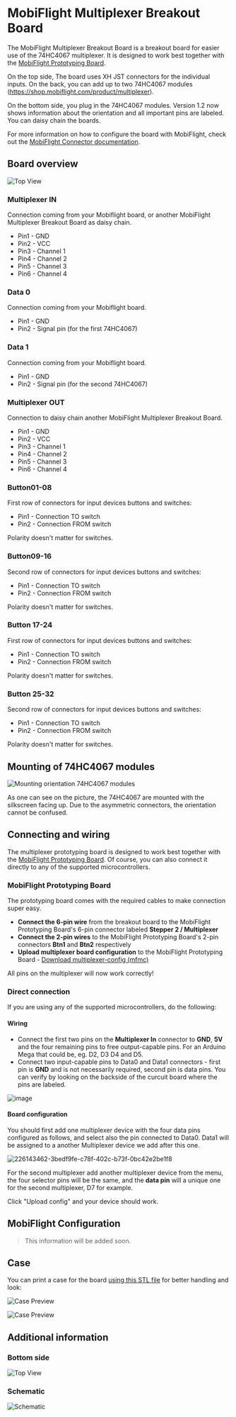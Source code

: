 # MobiFlight Multiplexer Breakout Board
The MobiFlight Multiplexer Breakout Board is a breakout board for easier use of the 74HC4067 multiplexer. It is designed to work best together with the [MobiFlight Prototyping Board](https://shop.mobiflight.com/product/prototyping-board-v2).

On the top side, The board uses XH JST connectors for the individual inputs. On the back, you can add up to two 74HC4067 modules (https://shop.mobiflight.com/product/multiplexer).

On the bottom side, you plug in the 74HC4067 modules. Version 1.2 now shows information about the orientation and all important pins are labeled.
You can daisy chain the boards.

For more information on how to configure the board with MobiFlight, check out the [MobiFlight Connector documentation](https://github.com/MobiFlight/MobiFlight-Connector/wiki/Input-and-Output-devices#input-multiplexer).

## Board overview
![Top View](breakout-multiplexer-top.png)

### Multiplexer IN
Connection coming from your Mobiflight board, or another MobiFlight Multiplexer Breakout Board as daisy chain.

* Pin1 - GND
* Pin2 - VCC
* Pin3 - Channel 1
* Pin4 - Channel 2
* Pin5 - Channel 3
* Pin6 - Channel 4

### Data 0
Connection coming from your Mobiflight board.

* Pin1 - GND
* Pin2 - Signal pin (for the first 74HC4067)

### Data 1
Connection coming from your Mobiflight board.

* Pin1 - GND
* Pin2 - Signal pin (for the second 74HC4067)

### Multiplexer OUT
Connection to daisy chain another MobiFlight Multiplexer Breakout Board.

* Pin1 - GND
* Pin2 - VCC
* Pin3 - Channel 1
* Pin4 - Channel 2
* Pin5 - Channel 3
* Pin6 - Channel 4

### Button01-08
First row of connectors for input devices buttons and switches:

* Pin1 - Connection TO switch
* Pin2 - Connection FROM switch

Polarity doesn't matter for switches.

### Button09-16
Second row of connectors for input devices buttons and switches:

* Pin1 - Connection TO switch
* Pin2 - Connection FROM switch

Polarity doesn't matter for switches.

### Button 17-24
First row of connectors for input devices buttons and switches:

* Pin1 - Connection TO switch
* Pin2 - Connection FROM switch

Polarity doesn't matter for switches.

### Button 25-32
Second row of connectors for input devices buttons and switches:

* Pin1 - Connection TO switch
* Pin2 - Connection FROM switch

Polarity doesn't matter for switches.

## Mounting of 74HC4067 modules
![Mounting orientation 74HC4067 modules](breakout-multiplexer-74hc4067.png)

As one can see on the picture, the 74HC4067 are mounted with the silkscreen facing up. Due to the asymmetric connectors, the orientation cannot be confused.

## Connecting and wiring
The multiplexer prototyping board is designed to work best together with the [MobiFlight Prototyping Board](https://shop.mobiflight.com/product/prototyping-board-v2). Of course, you can also connect it directly to any of the supported microcontrollers.

### MobiFlight Prototyping Board
The prototyping board comes with the required cables to make connection super easy.

* **Connect the 6-pin wire** from the breakout board to the MobiFlight Prototyping Board's 6-pin connector labeled **Stepper 2 / Multiplexer**
* **Connect the 2-pin wires** to the MobiFlight Prototyping Board's 2-pin connectors **Btn1** and **Btn2** respectively
* **Upload multiplexer board configuration** to the MobiFlight Prototyping Board - [Download multiplexer-config (mfmc)](https://raw.githubusercontent.com/MobiFlight/mobiflight-pcbs/refs/heads/main/prototyping-board/prototyping-board.multiplexer.mfmc)

All pins on the multiplexer will now work correctly!

### Direct connection
If you are using any of the supported microcontrollers, do the following:

#### Wiring
* Connect the first two pins on the **Multiplexer In** connector to **GND**, **5V** and the four remaining pins to free output-capable pins. For an Arduino Mega that could be, eg. D2, D3 D4 and D5. 
* Connect two input-capable pins to Data0 and Data1 connectors - first pin is **GND** and is not necessarily required, second pin is data pins. You can verify by looking on the backside of the curcuit board where the pins are labeled. 

![image](https://github.com/MobiFlight/mobiflight-pcbs/assets/2587818/d38acea9-0853-4c9f-adc7-96773ab6a843)

#### Board configuration
You should first add one multiplexer device with the four data pins configured as follows, and select also the pin connected to Data0. Data1 will be assigned to a another Multiplexer device we add after this one.

![226143462-3bedf9fe-c78f-402c-b73f-0bc42e2be1f8](https://github.com/MobiFlight/mobiflight-pcbs/assets/2587818/4343863f-7fe1-492a-b9ed-07e8d59b0a64)

For the second multiplexer add another multiplexer device from the menu, the four selector pins will be the same, and the **data pin** will a unique one for the second multiplexer, D7 for example.

Click "Upload config" and your device should work.

## MobiFlight Configuration

> This information will be added soon.

## Case
You can print a case for the board [using this STL file](breakout-multiplexer-case.stl) for better handling and look:

![Case Preview](breakout-multiplexer-case-preview.png)

![Case Preview](breakout-multiplexer-case-preview-2.png)

## Additional information

### Bottom side
![Top View](breakout-multiplexer-bottom.png)

### Schematic
![Schematic](schematic.png)
